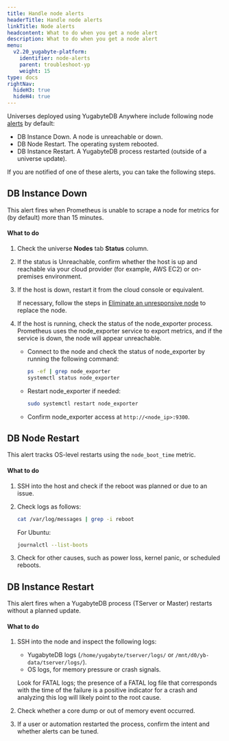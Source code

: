 ```yaml
---
title: Handle node alerts
headerTitle: Handle node alerts
linkTitle: Node alerts
headcontent: What to do when you get a node alert
description: What to do when you get a node alert
menu:
  v2.20_yugabyte-platform:
    identifier: node-alerts
    parent: troubleshoot-yp
    weight: 15
type: docs
rightNav:
  hideH3: true
  hideH4: true
---
```


Universes deployed using YugabyteDB Anywhere include following node [alerts](../../alerts-monitoring/alert/) by default:

- DB Instance Down. A node is unreachable or down.
- DB Node Restart. The operating system rebooted.
- DB Instance Restart. A YugabyteDB process restarted (outside of a universe update).

If you are notified of one of these alerts, you can take the following steps.

## DB Instance Down

This alert fires when Prometheus is unable to scrape a node for metrics for (by default) more than 15 minutes.

#### What to do

1. Check the universe **Nodes** tab **Status** column.

1. If the status is Unreachable, confirm whether the host is up and reachable via your cloud provider (for example, AWS EC2) or on-premises environment.

1. If the host is down, restart it from the cloud console or equivalent.

    If necessary, follow the steps in [Eliminate an unresponsive node](../../manage-deployments/remove-nodes/#eliminate-an-unresponsive-node) to replace the node.

1. If the host is running, check the status of the node_exporter process. Prometheus uses the node_exporter service to export metrics, and if the service is down, the node will appear unreachable.

    - Connect to the node and check the status of node_exporter by running the following command:

        ```sh
        ps -ef | grep node_exporter
        systemctl status node_exporter
        ```

    - Restart node_exporter if needed:

        ```sh
        sudo systemctl restart node_exporter
        ```

    - Confirm node_exporter access at `http://<node_ip>:9300`.

## DB Node Restart

This alert tracks OS-level restarts using the `node_boot_time` metric.

#### What to do

1. SSH into the host and check if the reboot was planned or due to an issue.

1. Check logs as follows:

    ```sh
    cat /var/log/messages | grep -i reboot
    ```

    For Ubuntu:

    ```sh
    journalctl --list-boots
    ```

1. Check for other causes, such as power loss, kernel panic, or scheduled reboots.

## DB Instance Restart

This alert fires when a YugabyteDB process (TServer or Master) restarts without a planned update.

#### What to do

1. SSH into the node and inspect the following logs:

    - YugabyteDB logs (`/home/yugabyte/tserver/logs/` or `/mnt/d0/yb-data/tserver/logs/`).
    - OS logs, for memory pressure or crash signals.

    Look for FATAL logs; the presence of a FATAL log file that corresponds with the time of the failure is a positive indicator for a crash and analyzing this log will likely point to the root cause.

1. Check whether a core dump or out of memory event occurred.

1. If a user or automation restarted the process, confirm the intent and whether alerts can be tuned.
